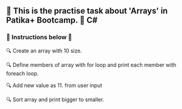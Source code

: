 ## :notebook: This is the practise task about 'Arrays' in Patika+ Bootcamp. :notebook: C#
###  :page_with_curl: Instructions below :page_with_curl: 
:mag: Create an array with 10 size.

:mag: Define members of array with for loop and print each member with foreach loop.

:mag: Add new value as 11. from user input

:mag: Sort array and print bigger to smaller.

